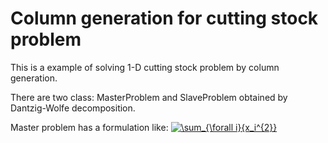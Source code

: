 # Column generation for cutting stock problem
This is a example of solving 1-D cutting stock problem by column generation.


There are two class: MasterProblem and SlaveProblem obtained by Dantzig-Wolfe decomposition.

Master problem has a formulation like:
<a href="https://www.codecogs.com/eqnedit.php?latex=\sum_{\forall&space;i}{x_i^{2}}" target="_blank"><img src="https://latex.codecogs.com/gif.latex?\sum_{\forall&space;i}{x_i^{2}}" title="\sum_{\forall i}{x_i^{2}}" /></a>

